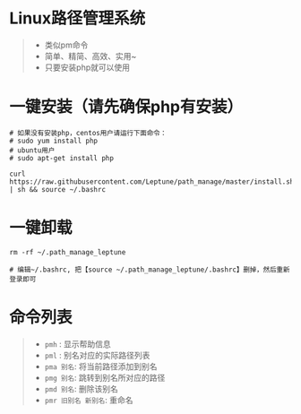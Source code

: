 # Linux路径管理系统
>- 类似pm命令
>- 简单、精简、高效、实用~
>- 只要安装php就可以使用

# 一键安装（请先确保php有安装）
```
# 如果没有安装php，centos用户请运行下面命令：
# sudo yum install php
# ubuntu用户
# sudo apt-get install php

curl https://raw.githubusercontent.com/Leptune/path_manage/master/install.sh | sh && source ~/.bashrc

```

# 一键卸载
```
rm -rf ~/.path_manage_leptune

# 编辑~/.bashrc, 把【source ~/.path_manage_leptune/.bashrc】删掉，然后重新登录即可

```

# 命令列表
>- `pmh`     : 显示帮助信息
>- `pml`     : 别名对应的实际路径列表
>- `pma 别名`: 将当前路径添加到别名
>- `pmg 别名`: 跳转到别名所对应的路径
>- `pmd 别名`: 删除该别名
>- `pmr 旧别名 新别名`: 重命名
